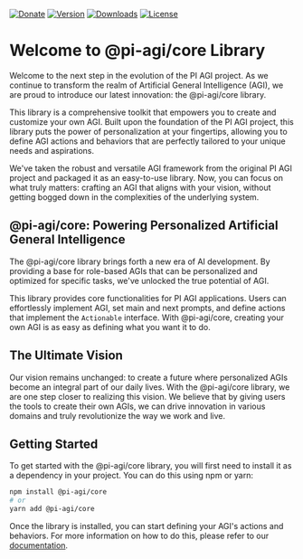 [![Donate](https://img.shields.io/badge/Donate-Buy%20Me%20a%20Coffee-yellow.svg?style=for-the-badge&logo=buy-me-a-coffee)](https://www.buymeacoffee.com/RwIpTEd)
[![Version](https://img.shields.io/npm/v/@pi-agi/core?color=CB3837&style=for-the-badge&logo=npm)](https://www.npmjs.com/package/@pi-agi/core)
[![Downloads](https://img.shields.io/npm/dt/@pi-agi/core?color=CB3837&logo=npm&style=for-the-badge)](https://www.npmjs.com/package/@pi-agi/core)
[![License](https://img.shields.io/github/license/pi-agi/core?color=43b043&style=for-the-badge&logo=github)](LICENSE)

# Welcome to @pi-agi/core Library

Welcome to the next step in the evolution of the PI AGI project. As we continue to transform the realm of Artificial General Intelligence (AGI), we are proud to introduce our latest innovation: the @pi-agi/core library.

This library is a comprehensive toolkit that empowers you to create and customize your own AGI. Built upon the foundation of the PI AGI project, this library puts the power of personalization at your fingertips, allowing you to define AGI actions and behaviors that are perfectly tailored to your unique needs and aspirations.

We've taken the robust and versatile AGI framework from the original PI AGI project and packaged it as an easy-to-use library. Now, you can focus on what truly matters: crafting an AGI that aligns with your vision, without getting bogged down in the complexities of the underlying system.

## @pi-agi/core: Powering Personalized Artificial General Intelligence

The @pi-agi/core library brings forth a new era of AI development. By providing a base for role-based AGIs that can be personalized and optimized for specific tasks, we've unlocked the true potential of AGI.

This library provides core functionalities for PI AGI applications. Users can effortlessly implement AGI, set main and next prompts, and define actions that implement the `Actionable` interface. With @pi-agi/core, creating your own AGI is as easy as defining what you want it to do.

## The Ultimate Vision

Our vision remains unchanged: to create a future where personalized AGIs become an integral part of our daily lives. With the @pi-agi/core library, we are one step closer to realizing this vision. We believe that by giving users the tools to create their own AGIs, we can drive innovation in various domains and truly revolutionize the way we work and live.

## Getting Started

To get started with the @pi-agi/core library, you will first need to install it as a dependency in your project. You can do this using npm or yarn:

```bash
npm install @pi-agi/core
# or
yarn add @pi-agi/core
```

Once the library is installed, you can start defining your AGI's actions and behaviors. For more information on how to do this, please refer to our [documentation](https://github.com/pi-agi/core/blob/master/docs/DOCUMENTATION.md).
